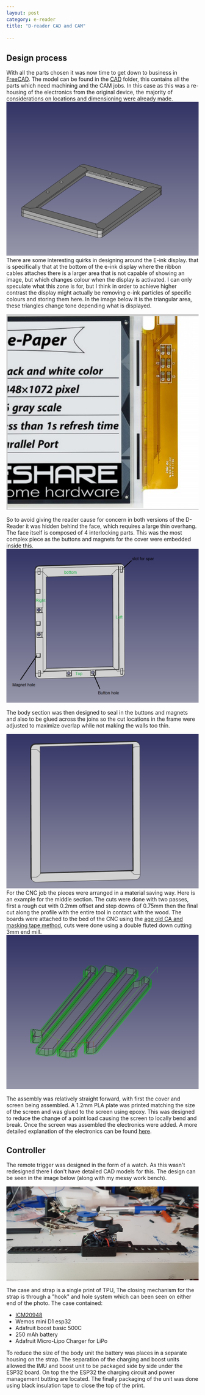 ```yaml
---
layout: post
category: e-reader
title: "D-reader CAD and CAM"

---
```


## Design process
With all the parts chosen it was now time to get down to business in [FreeCAD](https://www.freecadweb.org/). The model can be found in the [CAD](CAD) folder, this contains all the parts which need machining and the CAM jobs. In this case as this was a re-housing of the electronics from the original device, the majority of considerations on locations and dimensioning were already made. 
![](./assets/images/assembly.png)
There are some interesting quirks in designing around the E-ink display. that is specifically that at the bottom of the e-ink display where the ribbon cables attaches there is a larger area that is not capable of showing an image, but which changes colour when the display is activated. I can only speculate what this zone is for, but I think in order to achieve higher contrast the display might actually be removing e-ink particles of specific colours and storing them here. In the image below it is the triangular area, these triangles change tone depending what is displayed.

![](./assets/images/annoying_eink_bit.png)

So to avoid giving the reader cause for concern in both versions of the D-Reader it was hidden behind the face, which requires a large thin overhang. The face itself is composed of 4 interlocking parts. This was the most complex piece as the buttons and magnets for the cover were embedded inside this.
![](./assets/images/face_from_back.png)

The body section was then designed to seal in the buttons and magnets and also to be glued across the joins so the cut locations in the frame were adjusted to maximize overlap while not making the walls too thin.

![](./assets/images/middle.png)
For the CNC job the pieces were arranged in a material saving way. Here is an example for the middle section. The cuts were done with two passes, first a rough cut with  0.2mm offset and step downs of 0.75mm then the final cut along the profile with the entire tool in contact with the wood. The boards were attached to the bed of the CNC using the [age old CA and masking tape method](https://portlandcnc.com/blog/2018/5/super-glue-fixturing), cuts were done using a double fluted down cutting 3mm end mill.
![](./assets/images/CNC.png)

The assembly was relatively straight forward, with first the cover and screen being assembled. A 1.2mm PLA plate was printed matching the size of the screen and was glued to the screen using epoxy. This was designed to reduce the change of a point load causing the screen to locally bend and break. Once the screen was assembled the electronics were added. A more detailed explanation of the electronics can be found [here](electronics.md).

## Controller
The remote trigger was designed in the form of a watch. As this wasn't redesigned there I don't have detailed CAD models for this. The design can be seen in the image below (along with my messy work bench).

![](./assets/images/trigger_electronics.jpg)

The case and strap is a single print of TPU, The closing mechanism for the strap is through a "hook" and hole system which can been seen on either end of the photo. The case contained:

- [ICM20948](https://www.waveshare.com/10-dof-imu-sensor-d.htm)
- Wemos mini D1 esp32
- Adafruit boost basic 500C
- 250 mAh battery
- Adafruit Micro-Lipo Charger for LiPo

To reduce the size of the body unit the battery was places in a separate housing on the strap. The separation of the charging and boost units allowed the IMU and boost unit to be packaged side by side under the ESP32 board. On top the the ESP32 the charging circuit and power management butting are located. The finally packaging of the unit was done using black insulation tape to close the top of the print.
